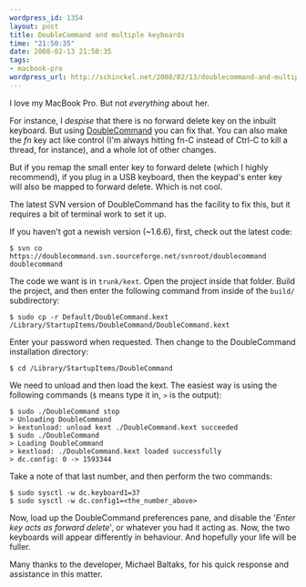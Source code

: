 ```yaml
--- 
wordpress_id: 1354
layout: post
title: DoubleCommand and multiple keyboards
time: "21:50:35"
date: 2008-02-13 21:50:35
tags: 
- macbook-pro
wordpress_url: http://schinckel.net/2008/02/13/doublecommand-and-multiple-keyboards/
---
```

I love my MacBook Pro. But not _everything_ about her.

For instance, I _despise_ that there is no forward delete key on the inbuilt keyboard. But using [DoubleCommand][1] you can fix that. You can also make the _fn_ key act like control (I'm always hitting fn-C instead of Ctrl-C to kill a thread, for instance), and a whole lot of other changes.

But if you remap the small enter key to forward delete (which I highly recommend), if you plug in a USB keyboard, then the keypad's enter key will also be mapped to forward delete. Which is not cool.

The latest SVN version of DoubleCommand has the facility to fix this, but it requires a bit of terminal work to set it up.

If you haven't got a newish version (~1.6.6), first, check out the latest code:
    
    
    $ svn co https://doublecommand.svn.sourceforge.net/svnroot/doublecommand doublecommand
    

The code we want is in `trunk/kext`. Open the project inside that folder. Build the project, and then enter the following command from inside of the `build/` subdirectory:
    
    
    $ sudo cp -r Default/DoubleCommand.kext /Library/StartupItems/DoubleCommand/DoubleCommand.kext  
    
    

Enter your password when requested. Then change to the DoubleCommand installation directory:
    
    
    $ cd /Library/StartupItems/DoubleCommand  
    
    

We need to unload and then load the kext. The easiest way is using the following commands (`$` means type it in, `>` is the output):
    
    
    $ sudo ./DoubleCommand stop  
    > Unloading DoubleCommand  
    > kextunload: unload kext ./DoubleCommand.kext succeeded  
    $ sudo ./DoubleCommand  
    > Loading DoubleCommand  
    > kextload: ./DoubleCommand.kext loaded successfully  
    > dc.config: 0 -> 1593344
    

Take a note of that last number, and then perform the two commands:
    
    
    $ sudo sysctl -w dc.keyboard1=37
    $ sudo sysctl -w dc.config1=<the_number_above>
    

Now, load up the DoubleCommand preferences pane, and disable the '_Enter key acts as forward delete_', or whatever you had it acting as. Now, the two keyboards will appear differently in behaviour. And hopefully your life will be fuller.

Many thanks to the developer, Michael Baltaks, for his quick response and assistance in this matter.

   [1]: http://doublecommand.sourceforge.net/

